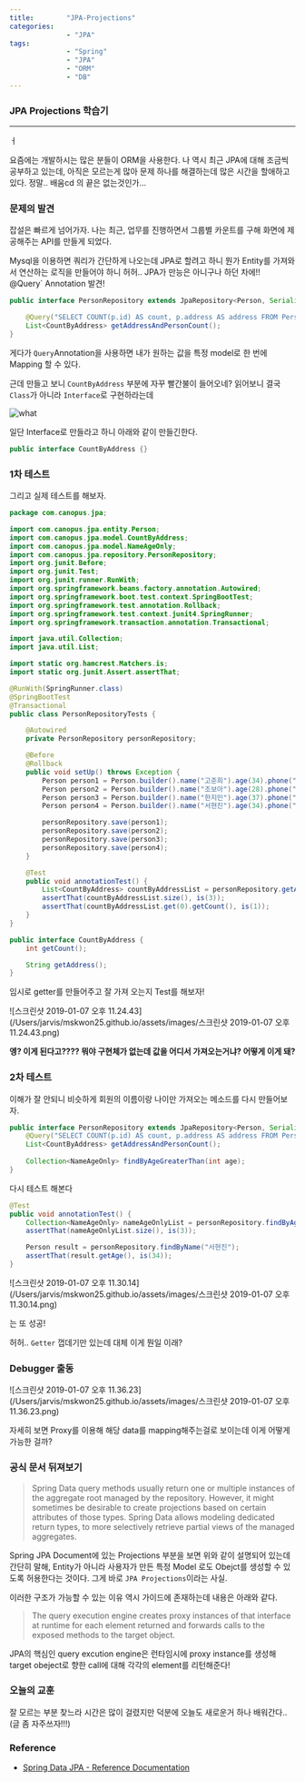 ```yaml
---
title:        "JPA-Projections"
categories:
              - "JPA"
tags:         
              - "Spring"
              - "JPA"
              - "ORM"
              - "DB"
---
```

### JPA Projections 학습기

---

 ㅓ

요즘에는 개발하시는 많은 분들이 ORM을 사용한다. 나 역시 최근 JPA에 대해 조금씩 공부하고 있는데, 아직은 모르는게 많아 문제 하나를 해결하는데 많은 시간을 할애하고 있다. 정말.. 배움cd 의 끝은 없는것인가...

### 문제의 발견

잡설은 빠르게 넘어가자. 나는 최근, 업무를 진행하면서 그룹별 카운트를 구해 화면에 제공해주는 API를 만들게 되었다.

Mysql을 이용하면 쿼리가 간단하게 나오는데 JPA로 할려고 하니 뭔가 Entity를 가져와서 연산하는 로직을 만들어야 하니 허허.. JPA가 만능은 아니구나 하던 차에!! @Query` Annotation 발견!

```java
public interface PersonRepository extends JpaRepository<Person, Serializable> {

    @Query("SELECT COUNT(p.id) AS count, p.address AS address FROM Person p GROUP BY p.address")
    List<CountByAddress> getAddressAndPersonCount();
}

```

게다가 `Query`Annotation을 사용하면 내가 원하는 값을 특정 model로 한 번에 Mapping 할 수 있다. 

근데 만들고 보니 `CountByAddress` 부분에 자꾸 빨간불이 들어오네? 읽어보니 결국 `Class`가 아니라 `Interface`로 구현하라는데 

![what](/Users/jarvis/mskwon25.github.io/assets/images/what.png)

일단 Interface로 만들라고 하니 아래와 같이 만들긴한다.

```java
public interface CountByAddress {}
```

### 1차 테스트

그리고 실제 테스트를 해보자.

```java
package com.canopus.jpa;

import com.canopus.jpa.entity.Person;
import com.canopus.jpa.model.CountByAddress;
import com.canopus.jpa.model.NameAgeOnly;
import com.canopus.jpa.repository.PersonRepository;
import org.junit.Before;
import org.junit.Test;
import org.junit.runner.RunWith;
import org.springframework.beans.factory.annotation.Autowired;
import org.springframework.boot.test.context.SpringBootTest;
import org.springframework.test.annotation.Rollback;
import org.springframework.test.context.junit4.SpringRunner;
import org.springframework.transaction.annotation.Transactional;

import java.util.Collection;
import java.util.List;

import static org.hamcrest.Matchers.is;
import static org.junit.Assert.assertThat;

@RunWith(SpringRunner.class)
@SpringBootTest
@Transactional
public class PersonRepositoryTests {

    @Autowired
    private PersonRepository personRepository;

    @Before
    @Rollback
    public void setUp() throws Exception {
        Person person1 = Person.builder().name("고준희").age(34).phone("01012344321").address("서울시 강남구").build();
        Person person2 = Person.builder().name("조보아").age(28).phone("01011112222").address("서울시 서초구").build();
        Person person3 = Person.builder().name("한지민").age(37).phone("01023233232").address("서울시 동작구").build();
        Person person4 = Person.builder().name("서현진").age(34).phone("01087655678").address("서울시 서초구").build();

        personRepository.save(person1);
        personRepository.save(person2);
        personRepository.save(person3);
        personRepository.save(person4);
    }

    @Test
    public void annotationTest() {
        List<CountByAddress> countByAddressList = personRepository.getAddressAndPersonCount();
        assertThat(countByAddressList.size(), is(3));
        assertThat(countByAddressList.get(0).getCount(), is(1));
    }
}

```



```java
public interface CountByAddress {
    int getCount();

    String getAddress();
}
```

임시로 getter를 만들어주고 잘 가져 오는지 Test를 해보자!

![스크린샷 2019-01-07 오후 11.24.43](/Users/jarvis/mskwon25.github.io/assets/images/스크린샷 2019-01-07 오후 11.24.43.png)

**엥? 이게 된다고???? 뭐야 구현체가 없는데 값을 어디서 가져오는거냐? 어떻게 이게 돼?**

### 2차 테스트

이해가 잘 안되니 비슷하게 회원의 이름이랑 나이만 가져오는 메소드를 다시 만들어보자.

```java
public interface PersonRepository extends JpaRepository<Person, Serializable> {
    @Query("SELECT COUNT(p.id) AS count, p.address AS address FROM Person p GROUP BY p.address")
    List<CountByAddress> getAddressAndPersonCount();
    
    Collection<NameAgeOnly> findByAgeGreaterThan(int age);
}
```

다시 테스트 해본다

```java
@Test
public void annotationTest() {
    Collection<NameAgeOnly> nameAgeOnlyList = personRepository.findByAgeGreaterThan(30);
    assertThat(nameAgeOnlyList.size(), is(3));

    Person result = personRepository.findByName("서현진");
    assertThat(result.getAge(), is(34));
}
```

![스크린샷 2019-01-07 오후 11.30.14](/Users/jarvis/mskwon25.github.io/assets/images/스크린샷 2019-01-07 오후 11.30.14.png)

는 또 성공!

허허.. `Getter` 껍데기만 있는데 대체 이게 뭔일 이래? 

### Debugger 출동

![스크린샷 2019-01-07 오후 11.36.23](/Users/jarvis/mskwon25.github.io/assets/images/스크린샷 2019-01-07 오후 11.36.23.png)

자세히 보면 Proxy를 이용해 해당 data를 mapping해주는걸로 보이는데 이게 어떻게 가능한 걸까?

### 공식 문서 뒤져보기

> Spring Data query methods usually return one or multiple instances of the aggregate root managed by the repository. However, it might sometimes be desirable to create projections based on certain attributes of those types. Spring Data allows modeling dedicated return types, to more selectively retrieve partial views of the managed aggregates.

Spring JPA Document에 있는 Projections 부분을 보면 위와 같이 설명되어 있는데 간단히 말해, Entity가 아니라 사용자가 만든 특정 Model 로도 Obejct를 생성할 수 있도록 허용한다는 것이다. 그게 바로 `JPA Projections`이라는 사실.

이러한 구조가 가능할 수 있는 이유 역시 가이드에 존재하는데 내용은 아래와 같다.

> The query execution engine creates proxy instances of that interface at runtime for each element returned and forwards calls to the exposed methods to the target object.

JPA의 핵심인 query excution engine은 런타임시에 proxy instance를 생성해 target obeject로 향한 call에 대해 각각의 element를 리턴해준다!

### 오늘의 교훈

잘 모르는 부분 찾느라 시간은 많이 걸렸지만 덕분에 오늘도 새로운거 하나 배워간다.. (글 좀 자주쓰자!!!)

### Reference

- [Spring Data JPA - Reference Documentation](https://docs.spring.io/spring-data/jpa/docs/current/reference/html)